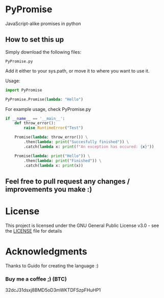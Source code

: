 # PyPromise
JavaScript-alike promises in python

## How to set this up ##
Simply download the following files:
```
PyPromise.py
```

Add it either to your sys.path, or move it to where you want to use it.

Usage:
```py
import PyPromise

PyPromise.Promise(lambda: "Hello")
```

For example usage, check PyPromise.py

```py
if __name__ == '__main__':
    def throw_error():
        raise RuntimeError("Test")

    Promise(lambda: throw_error()) \
        .then(lambda: print("Succesfully finished")) \
        .catch(lambda x: print(f"An exception has occured: {x}"))

    Promise(lambda: print("Hello")) \
        .then(lambda: print("Finished")) \
        .catch(lambda x: print(x))
```

## Feel free to pull request any changes / improvements you make :) ##

# License #
This project is licensed under the GNU General Public License v3.0 - see the [LICENSE](https://github.com/Yuhanun/PyPromise/blob/master/LICENSE) file for details

# Acknowledgments #
Thanks to Guido for creating the language :)

### Buy me a coffee ;) (BTC) ###
32dcJ31dsxj8BMD5oD3mWKTDFSzpFHuHP1